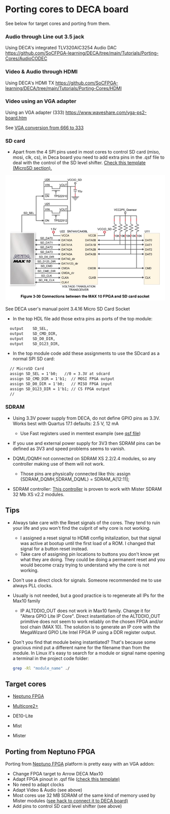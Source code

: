 # Porting cores to DECA board

See below for target cores and porting from them.

### Audio through Line out 3.5 jack

Using DECA's integrated TLV320AIC3254 Audio DAC https://github.com/SoCFPGA-learning/DECA/tree/main/Tutorials/Porting-Cores/AudioCODEC

### Video & Audio through HDMI

Using DECA's HDMI TX https://github.com/SoCFPGA-learning/DECA/tree/main/Tutorials/Porting-Cores/HDMI

### Video using an VGA adapter

Using an VGA adapter (333)  https://www.waveshare.com/vga-ps2-board.htm

See [VGA conversion from 666 to 333](VGA333/README.md)

### SD card 

* Apart from the 4 SPI pins used in most cores to control SD card (miso, mosi, clk, cs), in Deca board you need to add extra pins in the .qsf file to deal with the control of the SD level shifter. [Check this template (MicroSD section). ](https://github.com/SoCFPGA-learning/DECA/blob/main/Projects/DECA_Neptuno_board_test/Deca/tld_test_placa_deca_neptuno.qsf)

![sdcard](images/sdcard.png)

See DECA user's manual point 3.4.16 Micro SD Card Socket



* In the top HDL file add those extra pins as ports of the top module:

```
  output	SD_SEL,
  output	SD_CMD_DIR,
  output	SD_D0_DIR,
  output	SD_D123_DIR,
```

* In the top module code add these assignments to use the SDcard as a normal SPI SD card:

```
  // MicroSD Card 
  assign SD_SEL = 1'b0;   //0 = 3.3V at sdcard		
  assign SD_CMD_DIR = 1'b1;  // MOSI FPGA output	
  assign SD_D0_DIR = 1'b0;   // MISO FPGA input	
  assign SD_D123_DIR = 1'b1; // CS FPGA output	
  // 
```




### SDRAM

* Using 3.3V power supply from DECA, do not define GPIO pins as 3.3V.  Works best with Quartus 17.1 defaults: 2.5 V, 12 mA
  * Use Fast registers used in memtest example (see [qsf file](https://github.com/SoCFPGA-learning/DECA/raw/main/Projects/MemTest_Mister/synth/DECA/memtest_deca.qsf))
  
* If you use and external power supply for 3V3 then SDRAM pins can be  defined as 3V3 and speed problems seems to vanish.

* DQML/DQMH not connected on SDRAM XS 2.2/2.4 modules, so any controller making use of them will not work. 
  * Those pins are physically connected like this:    assign {SDRAM_DQMH,SDRAM_DQML} = SDRAM_A[12:11];
  
* SDRAM controller: [This controller](https://github.com/DECAfpga/NES/blob/main/deca/sdram.sv) is proven to work with Mister SDRAM 32 Mb XS v2.2 modules.

  

## Tips

* Always take care with the Reset signals of the cores. They tend to ruin your life and you won't find the culprit of why core is not working.
  * I assigned a reset signal to HDMI config initalization, but that signal was active at bootup until the first load of a ROM. I changed that signal for a button reset instead.
  * Take care of assigning pin locations to buttons you don't know yet what they are doing.  They could be doing a permanent reset and you would become crazy trying to understand why the core is not working.
* Don't use a direct clock for signals. Someone recommended me to use always PLL clocks. 
* Usually is not needed, but a good practice is to regenerate all IPs for the Max10 family

  * IP ALTDDIO_OUT  does not work in Max10 family. Change it for "Altera GPIO Lite IP Core". Direct instantiation of the ALTDDIO_OUT primitive does not seem to work reliably on the chosen FPGA and/or tool chain (MAX 10). The solution is to generate an IP core with the MegaWizard GPIO Lite Intel FPGA IP using a DDR register output.

* Don't you find that module being instantiated?  That's because some gracious mind put a different name for the filename than from the module.  In Linux it's easy to search for a module or signal name opening a terminal in the project code folder:

  ```sh
  grep -Rl "module_name" ./
  ```

  

## Target cores

* [Neptuno FPGA](https://github.com/neptuno-fpga/) 

* [Multicore2+](https://gitlab.com/victor.trucco/Multicore_Bitstreams) 

* DE10-Lite

* Mist

* Mister

  

## Porting from Neptuno FPGA

Porting from [Neptuno FPGA](https://github.com/neptuno-fpga/) platform is pretty easy with an VGA addon:

* Change FPGA target to Arrow DECA Max10
* Adapt FPGA pinout in .qsf file ([check this template)](https://github.com/SoCFPGA-learning/DECA/blob/main/Projects/DECA_Neptuno_board_test/Deca/tld_test_placa_deca_neptuno.qsf)
* No need to adapt clocks
* Adapt Video & Audio  (see above)
* Most cores use 32 MB SDRAM of the same kind of memory used by Mister modules ([see hack to connect it to DECA board)](https://github.com/SoCFPGA-learning/DECA/tree/main/Projects/sdram_mister_deca)
* Add pins to control SD card level shifter (see above)




